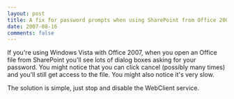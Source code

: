 ```yaml
---
layout: post
title: A fix for password prompts when using SharePoint from Office 2007 on Windows Vista
date: 2007-08-16
comments: false
---
```


If you're using Windows Vista with Office 2007, when you open an Office file from SharePoint you'll see lots of dialog boxes asking for your password. You might notice that you can click cancel (possibly many times) and you'll still get access to the file. You might also notice it's very slow.

The solution is simple, just stop and disable the WebClient service.
